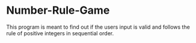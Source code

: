 # Number-Rule-Game
This program is meant to find out if the users input is valid and follows the rule of positive integers in sequential order.
